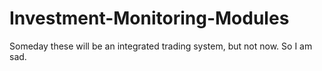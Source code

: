 # Investment-Monitoring-Modules
Someday these will be an integrated trading system, but not now. So I am sad.
